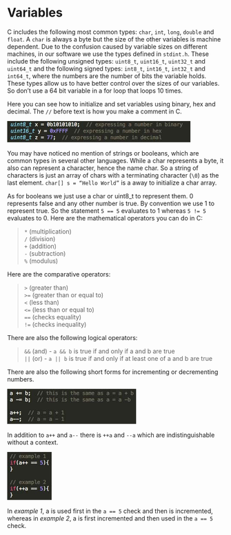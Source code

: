 # Variables

C includes the following most common types: `char`, `int`, `long`, `double` and `float`. A `char` is always a byte but the size of the other variables is machine dependent. Due to the confusion caused by variable sizes on different machines, in our software we use the types defined in `stdint.h`. These include the following unsigned types: `uint8_t`, `uint16_t`, `uint32_t` and `uint64_t` and the following signed types: `int8_t`, `int16_t`, `int32_t` and `int64_t`, where the numbers are the number of bits the variable holds. These types allow us to have better control over the sizes of our variables. So don’t use a 64 bit variable in a for loop that loops 10 times.

Here you can see how to initialize and set variables using binary, hex and decimal. The ``//`` before text is how you make a comment in C.

![](../figures/fig1.jpg)

You may have noticed no mention of strings or booleans, which are common types in several other languages. While a char represents a byte, it also can represent a character, hence the name char. So a string of characters is just an array of chars with a terminating character (```\0```) as the last element. ```char[] s = “Hello World”``` is a away to initialize a char array.

As for booleans we just use a char or uint8_t to represent them. 0 represents false and any other number is true. By convention we use 1 to represent true. So the statement ```5 == 5``` evaluates to 1 whereas ```5 != 5``` evaluates to 0. Here are the mathematical operators you can do in C:

> ```*``` (multiplication)  
> ```/``` (division)  
> ```+``` (addition)  
> ```-``` (subtraction)  
> ```%``` (modulus)  


Here are the comparative operators:

> ```>``` (greater than)  
> ```>=``` (greater than or equal to)  
> ```<``` (less than)  
> ```<=``` (less than or equal to)  
> ```==``` (checks equality)  
> ```!=``` (checks inequality)

There are also the following logical operators:

> ```&&``` (and) - ```a && b``` is true if and only if a and b are true  
> ```||``` (or) - ```a || b``` is true if and only if at least one of a and b are true


There are also the following short forms for incrementing or decrementing numbers.

![](../figures/fig2.jpg)

In addition to ```a++``` and ```a--``` there is ```++a``` and ```--a``` which are indistinguishable without a context.

![](../figures/fig3.jpg)

In *example 1*, a is used first in the ```a == 5``` check and then is incremented, whereas in *example 2*, a is first incremented and then used in the ```a == 5``` check.
